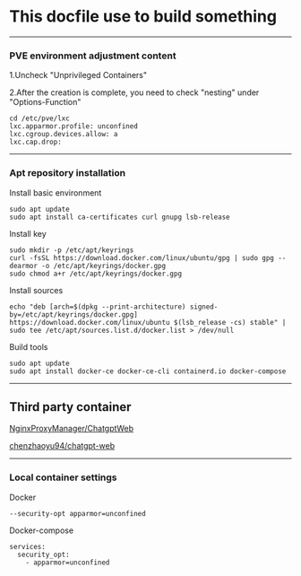 # This docfile use to build something
-------------------------------------

### PVE environment adjustment content

1.Uncheck "Unprivileged Containers"

2.After the creation is complete, you need to check "nesting" under "Options-Function"

    cd /etc/pve/lxc
    lxc.apparmor.profile: unconfined
    lxc.cgroup.devices.allow: a
    lxc.cap.drop:
-------------------------------------
### Apt repository installation
Install basic environment

    sudo apt update
    sudo apt install ca-certificates curl gnupg lsb-release
Install key

    sudo mkdir -p /etc/apt/keyrings
    curl -fsSL https://download.docker.com/linux/ubuntu/gpg | sudo gpg --dearmor -o /etc/apt/keyrings/docker.gpg
    sudo chmod a+r /etc/apt/keyrings/docker.gpg
Install sources

    echo "deb [arch=$(dpkg --print-architecture) signed-by=/etc/apt/keyrings/docker.gpg] https://download.docker.com/linux/ubuntu $(lsb_release -cs) stable" | sudo tee /etc/apt/sources.list.d/docker.list > /dev/null
Build tools

    sudo apt update
    sudo apt install docker-ce docker-ce-cli containerd.io docker-compose
-------------------------------------
## Third party container

[NginxProxyManager/ChatgptWeb](https://allencj.com/archives/1536)

[chenzhaoyu94/chatgpt-web](https://hub.docker.com/r/chenzhaoyu94/chatgpt-web)

-------------------------------------
### Local container settings

Docker

    --security-opt apparmor=unconfined
Docker-compose

    services:
      security_opt:
        - apparmor=unconfined


    
